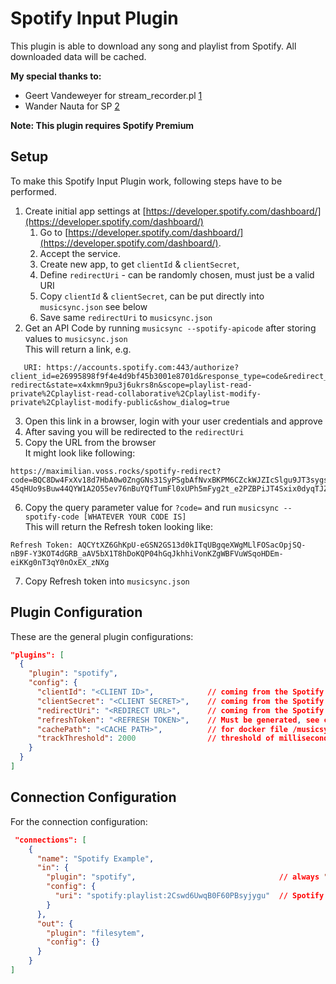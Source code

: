 # Spotify Input Plugin
This plugin is able to download any song and playlist from Spotify. All downloaded data will be cached.

**My special thanks to:**
* Geert Vandeweyer for stream_recorder.pl [1]
* Wander Nauta for SP [2]

[1]: https://bitbucket.org/geertvandeweyer/spotify_recorder/src
[2]: https://gist.github.com/wandernauta/6800547

**Note: This plugin requires Spotify Premium**

## Setup
To make this Spotify Input Plugin work, following steps have to be performed.

1. Create initial app settings at [https://developer.spotify.com/dashboard/](https://developer.spotify.com/dashboard/)
   1. Go to [https://developer.spotify.com/dashboard/](https://developer.spotify.com/dashboard/). 
   2. Accept the service.
   3. Create new app, to get `clientId` & `clientSecret`,
   2. Define `redirectUri` - can be randomly chosen, must just be a valid URI 
   3. Copy `clientId` & `clientSecret`, can be put directly into `musicsync.json` see below
   4. Save same `redirectUri` to `musicsync.json`
2. Get an API Code by running `musicsync --spotify-apicode` after storing values to `musicsync.json`  
This will return a link, e.g.
```text
   URI: https://accounts.spotify.com:443/authorize?client_id=e26995898f9f4e4d9bf45b3001e8701d&response_type=code&redirect_uri=https%3A%2F%2Fmaximilian.voss.rocks%2Fspotify-redirect&state=x4xkmn9pu3j6ukrs8n&scope=playlist-read-private%2Cplaylist-read-collaborative%2Cplaylist-modify-private%2Cplaylist-modify-public&show_dialog=true
```
3. Open this link in a browser, login with your user credentials and approve
4. After saving you will be redirected to the `redirectUri` 
5. Copy the URL from the browser  
It might look like following:
```text
https://maximilian.voss.rocks/spotify-redirect?code=BQC8Dw4FxXv18d7HbA0w0ZngGNs31SyPSgbAfNvxBKPM6CZckWJZIcSlgu9JT3sygs2RNJHFZ1F9Y6bnX8XGZehPZzGpRWiZsmD4N-45qHUo9sBuw44QYW1A2O55ev76nBuYQfTumFl0xUPh5mFyg2t_e2PZBPiJT4Sxix0dyqTJZiEJ31z_6rR5zLn1PDq5ikm6VTpenxHjJZ7_S24Sqt5jBFkyOq2hkDva2BCO6fKcyiB7Ig5_sFtmzl344utaKvArAlYaXMeLDxp0cvvEVlo8kUCoRe2OA0kuYOYTe8iaXGsu9kVEoWqRaA7hajBBaZIgFQOWgw&state=x4xkmn9pu3j6ukrs8n
```
6. Copy the query parameter value for `?code=` and run `musicsync --spotify-code [WHATEVER YOUR CODE IS]`  
This will return the Refresh token looking like:
```text
Refresh Token: AQCYtXZ6GhKpU-eGSN2GS13d0kITqUBgqeXWgMLlFOSacOpjSQ-nB9F-Y3KOT4dGRB_aAV5bX1T8hDoKQP04hGqJkhhiVonKZgWBFVuWSqoHDEm-eiKKg0nT3qY0nOxEX_zNXg
```
7. Copy Refresh token into `musicsync.json`

## Plugin Configuration
These are the general plugin configurations: 
```json
"plugins": [
  {
    "plugin": "spotify",
    "config": {
      "clientId": "<CLIENT ID>",            // coming from the Spotify Account Setup
      "clientSecret": "<CLIENT SECRET>",    // coming from the Spotify Account Setup
      "redirectUri": "<REDIRECT URL>",      // coming from the Spotify Account Setup
      "refreshToken": "<REFRESH TOKEN>",    // Must be generated, see command line arguments
      "cachePath": "<CACHE PATH>",          // for docker file /musicsync/cache else to your convenience
      "trackThreshold": 2000                // threshold of milliseconds to define if a track is valid or not
    }
  }
]
``` 

## Connection Configuration
For the connection configuration:
```json
 "connections": [
    {
      "name": "Spotify Example",
      "in": {
        "plugin": "spotify",                                // always "spotify" for the Spotify plugin
        "config": {
          "uri": "spotify:playlist:2Cswd6UwqB0F60PBsyjygu"  // Spotify URI to download tracks from
        }
      },
      "out": {
        "plugin": "filesytem",
        "config": {}
      }
    }
]
```
